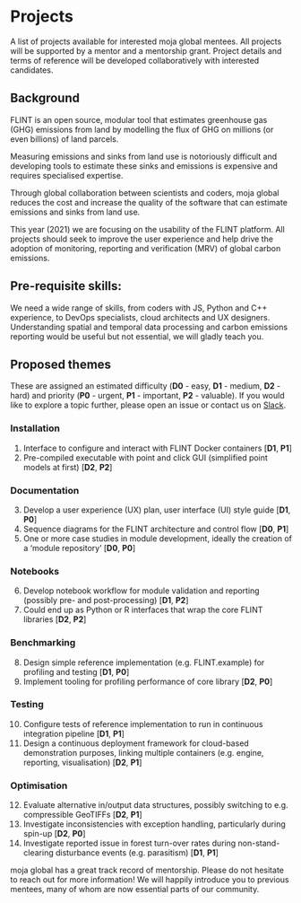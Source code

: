 # Projects

A list of projects available for interested moja global mentees. All projects will be supported by a mentor and a mentorship grant. Project details and terms of reference will be developed collaboratively with interested candidates.

## Background

FLINT is an open source, modular tool that estimates greenhouse gas (GHG) emissions from land by modelling the flux of GHG on millions (or even billions) of land parcels.

Measuring emissions and sinks from land use is notoriously difficult and developing tools to estimate these sinks and emissions is expensive and requires specialised expertise.

Through global collaboration between scientists and coders, moja global reduces the cost and increase the quality of the software that can estimate emissions and sinks from land use.

This year (2021) we are focusing on the usability of the FLINT platform. All projects should seek to improve the user experience and help drive the adoption of monitoring, reporting and verification (MRV) of global carbon emissions.

## Pre-requisite skills:

We need a wide range of skills, from coders with JS, Python and C++ experience, to DevOps specialists, cloud architects and UX designers. Understanding spatial and temporal data processing and carbon emissions reporting would be useful but not essential, we will gladly teach you.

## Proposed themes

These are assigned an estimated difficulty (**D0** - easy, **D1** - medium, **D2** - hard) and priority (**P0** - urgent, **P1** - important, **P2** - valuable). If you would like to explore a topic further, please open an issue or contact us on [Slack](https://app.slack.com/client/T1G1M5HPF).

### Installation
1. Interface to configure and interact with FLINT Docker containers [**D1**, **P1**]
2. Pre-compiled executable with point and click GUI (simplified point models at first) [**D2**, **P2**]

### Documentation
3. Develop a user experience (UX) plan, user interface (UI) style guide [**D1**, **P0**]
4. Sequence diagrams for the FLINT architecture and control flow [**D0**, **P1**]
5. One or more case studies in module development, ideally the creation of a ‘module repository’ [**D0**, **P0**]

### Notebooks
6. Develop notebook workflow for module validation and reporting (possibly pre- and post-processing) [**D1**, **P2**]
7. Could end up as Python or R interfaces that wrap the core FLINT libraries [**D2**, **P2**]

### Benchmarking
8. Design simple reference implementation (e.g. FLINT.example) for profiling and testing [**D1**, **P0**]
9. Implement tooling for profiling performance of core library [**D2**, **P0**]

### Testing
10. Configure tests of reference implementation to run in continuous integration pipeline [**D1**, **P1**]
11. Design a continuous deployment framework for cloud-based demonstration purposes, linking multiple containers (e.g. engine, reporting, visualisation) [**D2**, **P1**]

### Optimisation
12. Evaluate alternative in/output data structures, possibly switching to e.g. compressible GeoTIFFs [**D2**, **P1**]
13. Investigate inconsistencies with exception handling, particularly during spin-up [**D2**, **P0**]
14. Investigate reported issue in forest turn-over rates during non-stand-clearing disturbance events (e.g. parasitism) [**D1**, **P1**]

moja global has a great track record of mentorship. Please do not hesitate to reach out for more information! We will happily introduce you to previous mentees, many of whom are now essential parts of our community.
